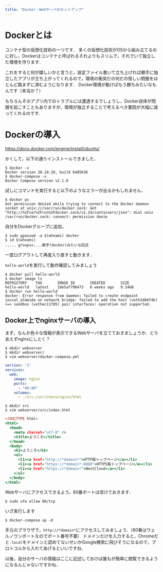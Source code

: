 ```yaml
---
title: "Docker・Webサーバのセットアップ"
---
```


# Dockerとは
コンテナ型の仮想化技術の一つです．
多くの仮想化技術がOSから組み立てるのに対し，Dockerはコンテナと呼ばれるそれよりもスリムで，それでいて独立した環境を作ります．

これをすると何が嬉しいかと言うと，設定ファイル書いて立ち上げれば勝手に独立したアプリが立ち上がってくれるので，環境の衝突だの何だの怪しい問題をほとんど踏まずに済むようになります．
Docker環境が動けばもう勝ちみたいなもんです（本当か？）

もちろんそのアプリ内でのトラブルには遭遇するでしょうし，Docker自体が問題を起こすこともありますが，環境が独立することで考えるべき要因が大幅に減ってくれるのです．
# Dockerの導入
https://docs.docker.com/engine/install/ubuntu/

かくして，以下の通りインストールできました．
```
$ docker -v
Docker version 20.10.10, build b485636
$ docker-compose -v
Docker Compose version v2.1.0
```

試しにコマンドを実行すると以下のようなエラーが出るかもしれません．
```
$ docker ps
Got permission denied while trying to connect to the Docker daemon socket at unix:///var/run/docker.sock: Get "http://%2Fvar%2Frun%2Fdocker.sock/v1.24/containers/json": dial unix /var/run/docker.sock: connect: permission denie
```
自分をDockerグループに追加，
```
$ sudo gpasswd -a $(whoami) docker
$ id $(whoami)
..... groups=....数字(docker)みたいな記述
```
一度ログアウトして再度入り直すと動きます．

`hello-world`を実行して動作確認してみましょう
```
$ docker pull hello-world
$ docker image ls
REPOSITORY    TAG       IMAGE ID       CREATED       SIZE
hello-world   latest    18e5af790473   6 weeks ago   9.14kB
$ docker run hello-world
docker: Error response from daemon: failed to create endpoint jovial_almeida on network bridge: failed to add the host (veth2d04f4b) <=> sandbox (vethec11f05) pair interfaces: operation not supported.
```

## Docker上でnginxサーバの導入
まず，なんか色々な情報が表示できるWebサーバを立てておきましょうか．とりあえずnginxにしとく？
```
$ mkdir webserver
$ mkdir webserver/
$ vim webserver/docker-compose.yml
```
``` yml:docker-compose.yml
version: '3'
services:
  web:
    image: nginx
    ports:
      - "80:80"
    volumes:
      - ./src:/usr/share/nginx/html
```
```
$ mkdir src
$ vim webserver/src/index.html
```
``` html:index.html
<!DOCTYPE html>
<html>
  <head>
    <meta charset="utf-8" />
    <title>ようこそ</title>
  </head>
  <body>
    <h1>ようこそ</h1>
    <ul>
      <li><a href="http://*domain*">HTTP版トップページ</a></li>
      <li><a href="https://*domain*:8080">HTTPS版トップページ</a></li>
      <li><a href="https://*domain*">NextCloud</a></li>
    </ul>
  </body>
</html>
```
Webサーバにアクセスできるよう，80番ポートは空けておきます．
```
$ sudo ufw allow 80/tcp
```
いざ実行します
```
$ docker-compose up -d
```
手元のブラウザで，`http://*domain*`にアクセスしてみましょう．（80番はウェルノウンポートなのでポート番号不要）
ドメインだけを入力すると，Chromeだと`.local`をドメインと認めてないせいかGoogle検索に飛びそうになるので，プロトコルから入れてあげるといいですね．

以後，自分のサーバの情報はここに記述しておけば誰もが簡単に閲覧できるようになるんじゃないですかね．
